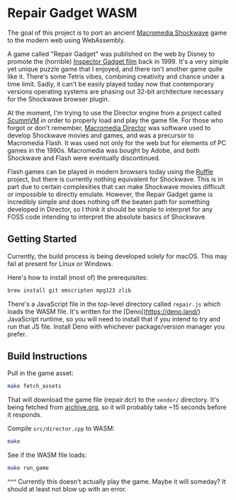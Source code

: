 Repair Gadget WASM
==================

The goal of this project is to port an ancient [Macromedia Shockwave](https://en.wikipedia.org/wiki/Adobe_Shockwave) game to the modern web using WebAssembly.

A game called "Repair Gadget" was published on the web by Disney to promote the (horrible) [Inspector Gadget film](https://www.youtube.com/watch?v=8iiYFkvg7OU) back in 1999.  It's a very simple yet unique puzzle game that I enjoyed, and there isn't another game quite like it.  There's some Tetris vibes, combining creativity and chance under a time limit.  Sadly, it can't be easily played today now that contemporary versions operating systems are phasing out 32-bit architecture necessary for the Shockwave browser plugin.

At the moment, I'm trying to use the Director engine from a project called [ScummVM](https://github.com/scummvm/scummvm) in order to properly load and play the game file.  For those who forgot or don't remember, [Macromedia Director](https://en.wikipedia.org/wiki/Adobe_Director) was software used to develop Shockwave movies and games, and was a precursor to Macromedia Flash.  It was used not only for the web but for elements of PC games in the 1990s.  Macromedia was bought by Adobe, and both Shockwave and Flash were eventually discontinued.

Flash games can be played in modern browsers today using the [Ruffle](https://github.com/ruffle-rs/ruffle) project, but there is currently nothing equivalent for Shockwave.  This is in part due to certain complexities that can make Shockwave movies difficult or impossible to directly emulate.  However, the Repair Gadget game is incredibly simple and does nothing off the beaten path for something developed in Director, so I think it should be simple to interpret for any FOSS code intending to interpret the absolute basics of Shockwave.

## Getting Started

Currently, the build process is being developed solely for macOS.  This may fail at present for Linux or Windows.

Here's how to install (most of) the prerequisites:

```sh
brew install git emscripten mpg123 zlib
```

There's a JavaScript file in the top-level directory called `repair.js` which loads the WASM file.  It's written for the [Deno[(https://deno.land/) JavaScript runtime, so you will need to install that if you intend to try and run that JS file.  Install Deno with whichever package/version manager you prefer.


## Build Instructions

Pull in the game asset:

```sh
make fetch_assets
```

That will download the game file (repair.dcr) to the `vendor/` directory.  It's being fetched from [archive.org](https://archive.org), so it will probably take ~15 seconds before it responds.

Compile `src/director.cpp` to WASM:

```sh
make
```

See if the WASM file loads:

```sh
make run_game
```

^^^ Currently this doesn't actually play the game.  Maybe it will someday?  It should at least not blow up with an error.
